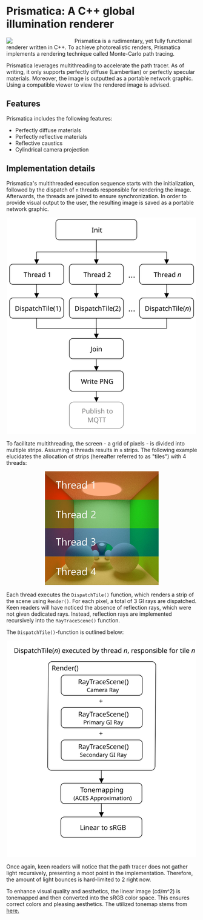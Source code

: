 # Prismatica: A C++ global illumination renderer

<img align="left" style="width:180px" src="https://github.com/uvraj/Prismatica/blob/main/resources/test_gudder.png?raw=true" width="400px">

Prismatica is a rudimentary, yet fully functional renderer written in C++. To achieve photorealistic renders,
Prismatica implements a rendering technique called Monte-Carlo path tracing. 

Prismatica leverages multithreading to accelerate the path tracer. As of writing, it only supports perfectly diffuse (Lambertian) or perfectly specular materials. Moreover, the image is outputted as a portable network graphic. Using a compatible viewer to view the rendered image is advised.

## Features
Prismatica includes the following features:
- Perfectly diffuse materials
- Perfectly reflective materials
- Reflective caustics
- Cylindrical camera projection

## Implementation details

Prismatica's multithreaded execution sequence starts with the initialization, followed by the dispatch
of ```n``` threads responsible for rendering the image. Afterwards, the threads are joined to ensure synchronization. In order to provide visual output to the user, the resulting image is saved as a portable network graphic.

<p align="center">
  <img src="https://github.com/uvraj/Prismatica/blob/main/resources/Prismatica_Overview.svg?raw=true" width = "500px"/>
</p>

To facilitate multithreading, the screen - a grid of pixels - is divided into multiple strips. Assuming ```n``` threads results in ```n``` strips. The following example elucidates the allocation of strips (hereafter referred to as "tiles") with 4 threads:

<p align="center">
  <img src="https://github.com/uvraj/Prismatica/blob/main/resources/stripes.jpg?raw=true" width = "300px"/>
</p>

Each thread executes the ```DispatchTile()``` function, which renders a strip of the scene using ```Render()```.
For each pixel, a total of 3 GI rays are dispatched. Keen readers will have noticed the absence of reflection rays, which were not given dedicated rays.
Instead, reflection rays are implemented recursively into the ```RayTraceScene()``` function.

The ```DispatchTile()```-function is outlined below:

<p align="center">
  <img src="https://github.com/uvraj/Prismatica/blob/main/resources/DispatchTile.svg?raw=true" width = "500px"/>
</p>

Once again, keen readers will notice that the path tracer does not gather light recursively, presenting
a moot point in the implementation. Therefore, the amount of light bounces is hard-limited to 2 right now.

To enhance visual quality and aesthetics, the linear image (cd/m^2) is tonemapped and then converted into the sRGB color space. This ensures correct colors and pleasing aesthetics.  The utilized tonemap stems from [here.](https://knarkowicz.wordpress.com/2016/01/06/aces-filmic-tone-mapping-curve/)